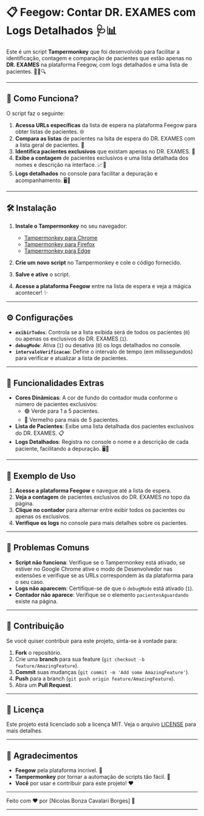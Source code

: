 # 📋 Feegow: Contar DR. EXAMES com Logs Detalhados 🩺📊

Este é um script **Tampermonkey** que foi desenvolvido para facilitar a identificação, contagem e comparação de pacientes que estão apenas no **DR. EXAMES** na plataforma Feegow, com logs detalhados e uma lista de pacientes. 🧑‍💻🔍

---

## 🚀 Como Funciona?

O script faz o seguinte:

1. **Acessa URLs específicas** da lista de espera na plataforma Feegow para obter listas de pacientes. 🌐
2. **Compara as listas** de pacientes na lsita de espera do DR. EXAMES com a lista geral de pacientes. 🔄
3. **Identifica pacientes exclusivos** que existam apenas no DR. EXAMES. 🎯
4. **Exibe a contagem** de pacientes exclusivos e uma lista detalhada dos nomes e descrição na interface. 📈📜
5. **Logs detalhados** no console para facilitar a depuração e acompanhamento. 🖥️📝

---

## 🛠️ Instalação

1. **Instale o Tampermonkey** no seu navegador:
   - [Tampermonkey para Chrome](https://chrome.google.com/webstore/detail/tampermonkey/dhdgffkkebhmkfjojejmpbldmpobfkfo)
   - [Tampermonkey para Firefox](https://addons.mozilla.org/pt-BR/firefox/addon/tampermonkey/)
   - [Tampermonkey para Edge](https://microsoftedge.microsoft.com/addons/detail/tampermonkey/dhdgffkkebhmkfjojejmpbldmpobfkfo)

2. **Crie um novo script** no Tampermonkey e cole o código fornecido.

3. **Salve e ative** o script.

4. **Acesse a plataforma Feegow** entre na lista de espera e veja a mágica acontecer! ✨

---

## ⚙️ Configurações

- **`exibirTodos`**: Controla se a lista exibida será de todos os pacientes (`0`) ou apenas os exclusivos do DR. EXAMES (`1`).
- **`debugMode`**: Ativa (`1`) ou desativa (`0`) os logs detalhados no console.
- **`intervaloVerificacao`**: Define o intervalo de tempo (em milissegundos) para verificar e atualizar a lista de pacientes.

---

## 🎨 Funcionalidades Extras

- **Cores Dinâmicas**: A cor de fundo do contador muda conforme o número de pacientes exclusivos:
  - 🟢 Verde para 1 a 5 pacientes.
  - 🔴 Vermelho para mais de 5 pacientes.
- **Lista de Pacientes**: Exibe uma lista detalhada dos pacientes exclusivos do DR. EXAMES. 📋
- **Logs Detalhados**: Registra no console o nome e a descrição de cada paciente, facilitando a depuração. 🖥️📝

---

## 📝 Exemplo de Uso

1. **Acesse a plataforma Feegow** e navegue até a lista de espera.
2. **Veja a contagem** de pacientes exclusivos do DR. EXAMES no topo da página.
3. **Clique no contador** para alternar entre exibir todos os pacientes ou apenas os exclusivos.
4. **Verifique os logs** no console para mais detalhes sobre os pacientes.

---

## 🛑 Problemas Comuns

- **Script não funciona**: Verifique se o Tampermonkey está ativado, se estiver no Google Chrome ative o modo de Desenvolvedor nas extensões e verifique se as URLs correspondem às da plataforma para o seu caso.
- **Logs não aparecem**: Certifique-se de que o `debugMode` está ativado (`1`).
- **Contador não aparece**: Verifique se o elemento `pacientesAguardando` existe na página.

---

## 🤝 Contribuição

Se você quiser contribuir para este projeto, sinta-se à vontade para:

1. **Fork** o repositório.
2. Crie uma **branch** para sua feature (`git checkout -b feature/AmazingFeature`).
3. **Commit** suas mudanças (`git commit -m 'Add some AmazingFeature'`).
4. **Push** para a branch (`git push origin feature/AmazingFeature`).
5. Abra um **Pull Request**.

---

## 📜 Licença

Este projeto está licenciado sob a licença MIT. Veja o arquivo [LICENSE](LICENSE) para mais detalhes.

---

## 🙏 Agradecimentos

- **Feegow** pela plataforma incrível. 🏥
- **Tampermonkey** por tornar a automação de scripts tão fácil. 🐒
- **Você** por usar e contribuir para este projeto! ❤️

---

Feito com ❤️ por [Nicolas Bonza Cavalari Borges] 🚀

---
